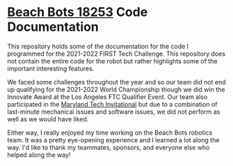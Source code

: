 # [Beach Bots 18253](https://www.instagram.com/beachbotsftc/?hl=en) Code Documentation

This repository holds some of the documentation for the code I programmed for the 2021-2022 FIRST Tech Challenge. This repository does not contain the entire code for the robot but rather highlights some of the important interesting features.

We faced some challenges throughout the year and so our team did not end up qualifying for the 2021-2022 World Championship though we did win the Innovate Award at the Los Angeles FTC Qualifier Event. Our team also participated in the [Maryland Tech Invitational](https://sites.google.com/view/mdtechinvitational/home) but due to a combination of last-minute mechanical issues and software issues, we did not perform as well as we would have liked.

Either way, I really enjoyed my time working on the Beach Bots robotics team. It was a pretty eye-opening experience and I learned a lot along the way. I'd like to thank my teammates, sponsors, and everyone else who helped along the way!
